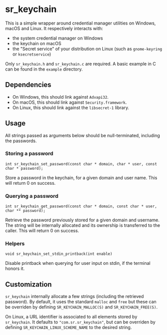 # sr_keychain

This is a simple wrapper around credential manager utilities on Windows, macOS and Linux. It respectively interacts with:

* the system credential manager on Windows
* the keychain on macOS
* the "Secret service" of your distribution on Linux (such as `gnome-keyring` or `ksecretservice`)

Only `sr_keychain.h` and `sr_keychain.c` are required. A basic example in C can be found in the `example` directory.

## Dependencies

* On Windows, this should link against `Advapi32`.
* On macOS, this should link against `Security.framework`.
* On Linux, this should link against the `libsecret-1` library.

## Usage

All strings passed as arguments below should be null-terminated, including the passwords.

### Storing a password

    int sr_keychain_set_password(const char * domain, char * user, const char * password);
Store a password in the keychain, for a given domain and user name. This will return 0 on success.

### Querying a password

    int sr_keychain_get_password(const char * domain, const char * user, char ** password);
Retrieve the password previously stored for a given domain and username. The string will be internally allocated and its ownership is transferred to the caller. This will return 0 on success.

### Helpers

    void sr_keychain_set_stdin_printback(int enable)
Disable printback when querying for user input on stdin, if the terminal honors it.

## Customization

`sr_keychain` internally allocate a few strings (including the retrieved password). By default, it uses the standard `malloc` and `free` but these can be overriden by defining `SR_KEYCHAIN_MALLOC(S)` and `SR_KEYCHAIN_FREE(S)`.

On Linux, a URL identifier is associated to all elements stored by `sr_keychain`. It defaults to `"com.sr.sr_keychain"`, but can be overriden by defining `SR_KEYCHAIN_LINUX_SCHEME_NAME` to the desired string.